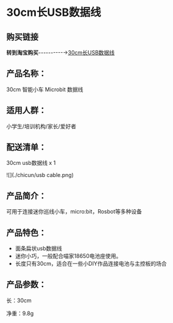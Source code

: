 # 30cm长USB数据线   

## 购买链接

__转到淘宝购买__----------→[30cm长USB数据线 ](https://item.taobao.com/item.htm?spm=a1z10.3-c-s.w4002-17001215033.81.2b25762eXEdWZ1&id=562787327479)

## 产品名称：   

30cm 智能小车 Microbit 数据线   

## 适用人群：   

小学生/培训机构/家长/爱好者   


## 配送清单：   
30cm usb数据线 x 1   

![](./chicun/usb cable.png)   


## 产品简介：   

可用于连接迷你巡线小车，micro:bit，Rosbot等多种设备   

## 产品特色：   


- 面条扁状usb数据线   
- 迷你小巧，一般配合喵家18650电池座使用。   
- 长度只有30cm，适合在一些小DIY作品连接电池与主控板的场合   

## 产品参数：   

长：30cm   

净重：9.8g   

